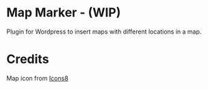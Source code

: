 Map Marker - (WIP)
=========

Plugin for Wordpress to insert maps with different locations in a map. 

Credits
====

Map icon from [Icons8](http://icons8.com/)
